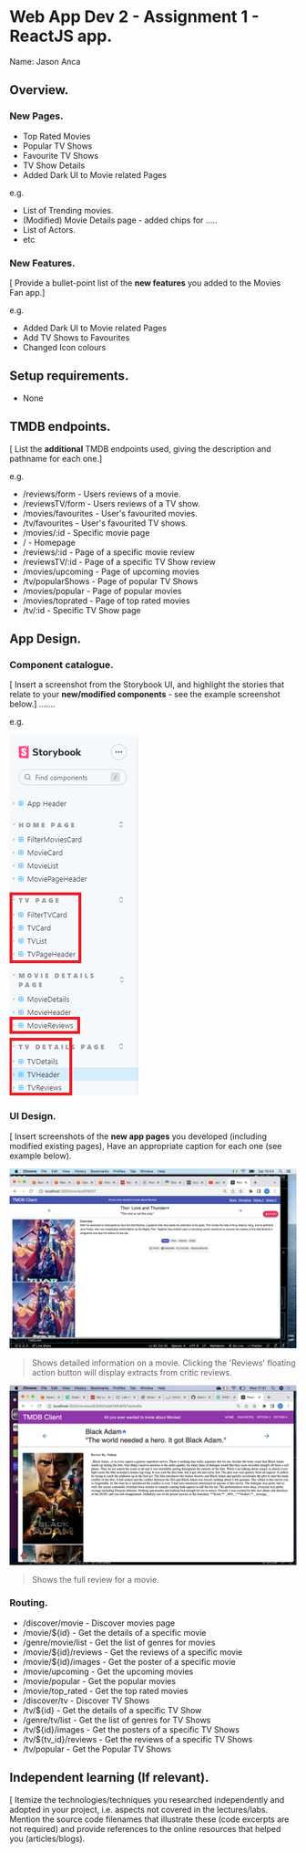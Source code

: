 # Web App Dev 2 - Assignment 1 - ReactJS app.

Name: Jason Anca

## Overview.

### New Pages.

+ Top Rated Movies
+ Popular TV Shows
+ Favourite TV Shows
+ TV Show Details
+ Added Dark UI to Movie related Pages

e.g.

+ List of Trending movies.
+ (Modified) Movie Details page - added chips for .....
+ List of Actors.
+ etc

### New Features.

[ Provide a bullet-point list of the __new features__ you added to the Movies Fan app.] 
 
 e.g.

+ Added Dark UI to Movie related Pages
+ Add TV Shows to Favourites
+ Changed Icon colours

## Setup requirements.

+ None

## TMDB endpoints.

[ List the __additional__ TMDB endpoints used, giving the description and pathname for each one.] 

e.g.

+ /reviews/form         - Users reviews of a movie.
+ /reviewsTV/form       - Users reviews of a TV show.
+ /movies/favourites    - User's favourited movies.
+ /tv/favourites        - User's favourited TV shows.
+ /movies/:id           - Specific movie page
+ /                     - Homepage
+ /reviews/:id          - Page of a specific movie review
+ /reviewsTV/:id        - Page of a specific TV Show review
+ /movies/upcoming      - Page of upcoming movies
+ /tv/popularShows      - Page of popular TV Shows
+ /movies/popular       - Page of popular movies
+ /movies/toprated      - Page of top rated movies
+ /tv/:id               - Specific TV Show page

## App Design.

### Component catalogue.

[ Insert a screenshot from the Storybook UI, and highlight the stories that relate to your __new/modified components__ - see the example screenshot below.] .......

e.g.

![](./images/stories.png)

### UI Design.

[ Insert screenshots of the __new app pages__ you developed (including modified existing pages), Have an appropriate caption for each one (see example below).

![ ](./images/detail.png)

>Shows detailed information on a movie. Clicking the 'Reviews' floating action button will display extracts from critic reviews.

![ ](./images/review.png)

>Shows the full review for a movie.

### Routing.

+ /discover/movie       - Discover movies page
+ /movie/${id}          - Get the details of a specific movie
+ /genre/movie/list     - Get the list of genres for movies
+ /movie/${id}/reviews  - Get the reviews of a specific movie
+ /movie/${id}/images   - Get the poster of a specific movie
+ /movie/upcoming       - Get the upcoming movies
+ /movie/popular        - Get the popular movies
+ /movie/top_rated      - Get the top rated movies
+ /discover/tv          - Discover TV Shows
+ /tv/${id}             - Get the details of a specific TV Show
+ /genre/tv/list        - Get the list of genres for TV Shows
+ /tv/${id}/images      - Get the posters of a specific TV Shows
+ /tv/${tv_id}/reviews  - Get the reviews of a specific TV Shows
+ /tv/popular           - Get the Popular TV Shows

## Independent learning (If relevant).

[ Itemize the technologies/techniques you researched independently and adopted in your project, i.e. aspects not covered in the lectures/labs. Mention the source code filenames that illustrate these  (code excerpts are not required) and provide references to the online resources that helped you (articles/blogs).
